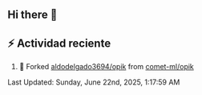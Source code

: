 ## Hi there 👋

## :zap: Actividad reciente
<!--RECENT_ACTIVITY:start-->
1. 🔱 Forked [aldodelgado3694/opik](https://github.com/aldodelgado3694/opik) from [comet-ml/opik](https://github.com/comet-ml/opik)<br>
<!--RECENT_ACTIVITY:end-->

<!--RECENT_ACTIVITY:last_update-->
Last Updated: Sunday, June 22nd, 2025, 1:17:59 AM
<!--RECENT_ACTIVITY:last_update_end-->

<!--
**aldodelgado3694/aldodelgado3694** is a ✨ _special_ ✨ repository because its `README.md` (this file) appears on your GitHub profile.

Here are some ideas to get you started:

- 🔭 I’m currently working on ...
- 🌱 I’m currently learning ...
- 👯 I’m looking to collaborate on ...
- 🤔 I’m looking for help with ...
- 💬 Ask me about ...
- 📫 How to reach me: ...
- 😄 Pronouns: ...
- ⚡ Fun fact: ...
-->
